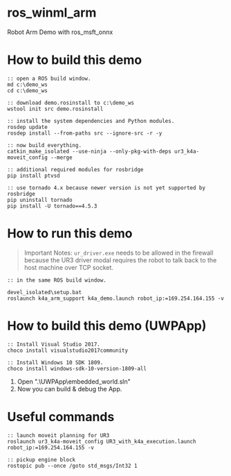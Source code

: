 # ros_winml_arm
Robot Arm Demo with ros_msft_onnx


# How to build this demo

```batch
:: open a ROS build window.
md c:\demo_ws
cd c:\demo_ws

:: download demo.rosinstall to c:\demo_ws
wstool init src demo.rosinstall

:: install the system dependencies and Python modules.
rosdep update
rosdep install --from-paths src --ignore-src -r -y

:: now build everything.
catkin_make_isolated --use-ninja --only-pkg-with-deps ur3_k4a-moveit_config --merge
```

```batch
:: additional required modules for rosbridge
pip install ptvsd

:: use tornado 4.x because newer version is not yet supported by rosbridge
pip uninstall tornado
pip install -U tornado==4.5.3
```

# How to run this demo

> Important Notes: `ur_driver.exe` needs to be allowed in the firewall because the UR3 driver modal requires the robot to talk back to the host machine over TCP socket.

```batch
:: in the same ROS build window.

devel_isolated\setup.bat
roslaunch k4a_arm_support k4a_demo.launch robot_ip:=169.254.164.155 -v
```

# How to build this demo (UWPApp)

```batch
:: Install Visual Studio 2017.
choco install visualstudio2017community

:: Install Windows 10 SDK 1809.
choco install windows-sdk-10-version-1809-all
```

1. Open ".\UWPApp\embedded_world.sln"
2. Now you can build & debug the App.

# Useful commands

```batch
:: launch moveit planning for UR3
roslaunch ur3_k4a-moveit_config UR3_with_k4a_execution.launch robot_ip:=169.254.164.155 -v

:: pickup engine block
rostopic pub --once /goto std_msgs/Int32 1
```